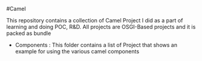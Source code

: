 #Camel

This repository contains a collection of Camel Project I did as a part of learning and doing POC, R&D. All projects are OSGI-Based projects and it is packed as bundle

* Components : This folder contains a list of Project that shows an example for using the various camel components

